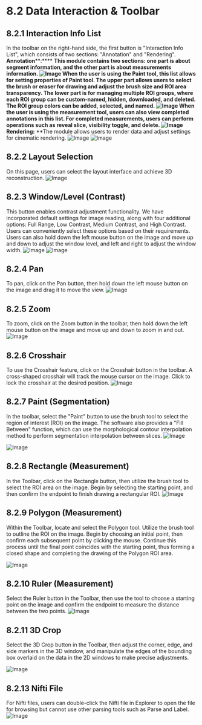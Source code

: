 # 8.2 Data Interaction & Toolbar
## 8.2.1 Interaction Info List
In the toolbar on the right-hand side, the first button is "Interaction Info List", which consists of two sections: "Annotation" and "Rendering".
**Annotation****:**** **This module contains two sections: one part is about segment information, and the other part is about measurements information.
![Image](../images/image_59.png)
When the user is using the Paint tool, this list allows for setting properties of Paint tool. The upper part allows users to select the brush or eraser for drawing and adjust the brush size and ROI area transparency. The lower part is for managing multiple ROI groups, where each ROI group can be custom-named, hidden, downloaded, and deleted. The ROI group colors can be added, selected, and named.
![Image](../images/image_60.png)
When the user is using the measurement tool, users can also view completed annotations in this list. For completed measurements, users can perform operations such as reveal slice, visibility toggle, and delete.
![Image](../images/image_61.png)
**Rendering:**** **The module allows users to render data and adjust settings for cinematic rendering.
![Image](../images/image_62.png)
![Image](../images/image_63.png)
## 8.2.2 Layout Selection
On this page, users can select the layout interface and achieve 3D reconstruction. 
![Image](../images/image_64.png)
## 8.2.3 Window/Level (Contrast)
This button enables contrast adjustment functionality. We have incorporated default settings for image reading, along with four additional options: Full Range, Low Contrast, Medium Contrast, and High Contrast. Users can conveniently select these options based on their requirements. Users can also hold down the left mouse button on the image and move up and down to adjust the window level, and left and right to adjust the window width.
![Image](../images/image_65.png)
![Image](../images/image_66.png)
## 8.2.4 Pan
To pan, click on the Pan button, then hold down the left mouse button on the image and drag it to move the view.
![Image](../images/image_67.png)
## 8.2.5 Zoom
To zoom, click on the Zoom button in the toolbar, then hold down the left mouse button on the image and move up and down to zoom in and out.
![Image](../images/image_68.png)
## 8.2.6 Crosshair
To use the Crosshair feature, click on the Crosshair button in the toolbar. A cross-shaped crosshair will track the mouse cursor on the image. Click to lock the crosshair at the desired position.
![Image](../images/image_69.png)
## 8.2.7 Paint (Segmentation)
In the toolbar, select the "Paint" button to use the brush tool to select the region of interest (ROI) on the image. The software also provides a "Fill Between" function, which can use the morphological contour interpolation method to perform segmentation interpolation between slices.
![Image](../images/image_70.png)

![Image](../images/image_71.png)
## 8.2.8 Rectangle (Measurement)
In the Toolbar, click on the Rectangle button, then utilize the brush tool to select the ROI area on the image. Begin by selecting the starting point, and then confirm the endpoint to finish drawing a rectangular ROI.
![Image](../images/image_72.png)
## 8.2.9 Polygon (Measurement)
Within the Toolbar, locate and select the Polygon tool. Utilize the brush tool to outline the ROI on the image. Begin by choosing an initial point, then confirm each subsequent point by clicking the mouse. Continue this process until the final point coincides with the starting point, thus forming a closed shape and completing the drawing of the Polygon ROI area.

![Image](../images/image_73.png)
## 8.2.10 Ruler (Measurement)
Select the Ruler button in the Toolbar, then use the tool to choose a starting point on the image and confirm the endpoint to measure the distance between the two points.
![Image](../images/image_74.png)
## 8.2.11 3D Crop
Select the 3D Crop button in the Toolbar, then adjust the corner, edge, and side markers in the 3D window, and manipulate the edges of the bounding box overlaid on the data in the 2D windows to make precise adjustments.

![Image](../images/image_75.png)
## 8.2.13 Nifti File
For Nifti files, users can double-click the Nifti file in Explorer to open the file for browsing but cannot use other parsing tools such as Parse and Label.
![Image](../images/image_76.png)